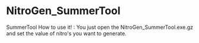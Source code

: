 # NitroGen_SummerTool
SummerTool
How to use it! :
You just open the NitroGen_SummerTool.exe.gz and set the value of nitro's you want to generate.
